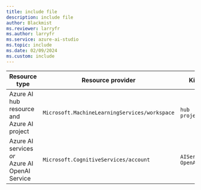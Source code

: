 ```yaml
---
title: include file
description: include file
author: Blackmist
ms.reviewer: larryfr
ms.author: larryfr
ms.service: azure-ai-studio
ms.topic: include
ms.date: 02/09/2024
ms.custom: include
---
```


|Resource type|Resource provider|Kind|
|---|---|---|
|Azure AI hub resource and</br>Azure AI project|`Microsoft.MachineLearningServices/workspace`|`hub`</br>`project`|
|Azure AI services *or*</br>Azure AI OpenAI Service|`Microsoft.CognitiveServices/account`|`AIServices`</br>`OpenAI`|